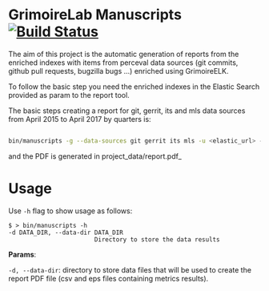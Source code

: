 # GrimoireLab Manuscripts [![Build Status](https://travis-ci.org/grimoirelab/reports.svg?branch=master)](https://travis-ci.org/grimoirelab/reports)

The aim of this project is the automatic generation of reports from the enriched indexes with items from perceval data sources (git commits, github pull requests, bugzilla bugs ...) enriched using GrimoireELK.

To follow the basic step you need the enriched indexes in the Elastic Search provided as param to the report tool.

The basic steps creating a report for git, gerrit, its and mls data sources from April 2015 to April 2017 by quarters is:

```bash

bin/manuscripts -g --data-sources git gerrit its mls -u <elastic_url> -s 2015-04-01 -e 2017-04-01 -d project_data -i quarter
```

and the PDF is generated in project_data/report.pdf_

# Usage

Use `-h` flag to show usage as follows:
```
$ > bin/manuscripts -h
-d DATA_DIR, --data-dir DATA_DIR
                        Directory to store the data results
```
**Params**:

`-d, --data-dir`: directory to store data files that will be used to create the report PDF file (csv and eps files containing metrics results).
